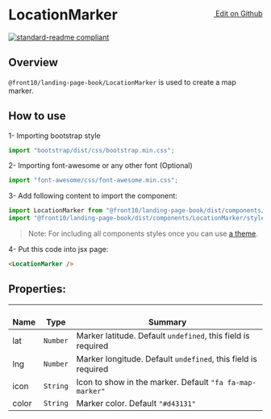 <a style="float:right; margin-top: 30px;" target="_blank" href="https://github.com/front10/landing-page-book/edit/master/src/components/LocationMarker/README.md"> <img width="15px;" src="https://assets-cdn.github.com/images/icons/emoji/unicode/270f.png"/> Edit on Github
</a>

# LocationMarker

[![standard-readme compliant](https://img.shields.io/badge/standard--readme-OK-green.svg?style=flat-square)](https://github.com/RichardLitt/standard-readme)

## Overview
`@front10/landing-page-book/LocationMarker` is used to create a map marker.

## How to use
1- Importing bootstrap style

```js
import "bootstrap/dist/css/bootstrap.min.css";
```

2- Importing font-awesome or any other font (Optional)

```js
import "font-awesome/css/font-awesome.min.css";
```

3- Add following content to import the component:

```js
import LocationMarker from "@front10/landing-page-book/dist/components/LocationMarker";
import "@front10/landing-page-book/dist/components/LocationMarker/style.css";
```

> Note: For including all components styles once you can use [a theme](https://github.com/front10/landing-page-book/wiki/Theming).

4- Put this code into jsx page:
```html
<LocationMarker />
```

## Properties:

| </br>Name   | </br>Type | </br>Summary                                                                                 | 
| ------------| - | ------------------------------------------------------------------------------------------------------ |
| lat | `Number` | Marker latitude. Default `undefined`, this field is required |
| lng | `Number` | Marker longitude. Default `undefined`, this field is required |
| icon | `String` | Icon to show in the marker. Default `"fa fa-map-marker"` |
| color | `String` | Marker color. Default `"#d43131"` |

